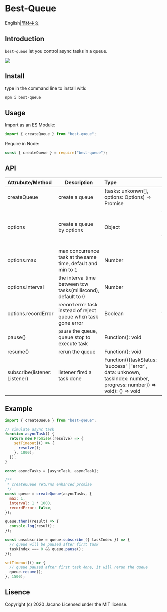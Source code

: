 # **Best-Queue**

English|[简体中文](https://github.com/Jcanno/best-queue/blob/master/README-CH.md)

## Introduction

`best-queue` let you control async tasks in a queue.

![](https://hawksights.obs.cn-east-2.myhuaweicloud.com/ceshi/1593997290864.png)

## Install

type in the command line to install with:

```js
npm i best-queue
```

## Usage

Import as an ES Module:

```js
import { createQueue } from "best-queue";
```

Require in Node:

```js
const { createQueue } = require("best-queue");
```

## **API**

| Attrubute/Method                 | Description                                                    | Type                                                 | Default                                                  |
| :------------------------------- | -------------------------------------------------------------- | :--------------------------------------------------- | -------------------------------------------------------- |
| createQueue                      | create a queue                                                 | (tasks: unkonwn[], options: Options) => Promise<any> |                                                          |
| options                          | create a queue by options                                      | Object                                               | {<br>max: 1, <br>interval: 0,<br>recordError: false<br>} |
| options.max                      | max concurrence task at the same time, default and min to 1    | Number                                               | 1                                                        |
| options.interval                 | the interval time between tow tasks(milliscond), default to 0  | Number                                               | 0                                                        |
| options.recordError              | record error task instead of reject queue when task gone error | Boolean                                              | false                                                    |
| pause()                          | `pause` the queue, queue stop to execute task                  | Function(): void                                     |
| resume()                         | rerun the queue                                                | Function(): void                                     |
| subscribe(listener: Listener)  | listener fired a task done                           | Function(({taskStatus: 'success' \| 'error', data: unknown, taskIndex: number, progress: number}) => void): () => void                                         |

## Example

```js
import { createQueue } from "best-queue";

// simulate async task
function asyncTask() {
  return new Promise((resolve) => {
    setTimeout(() => {
      resolve();
    }, 1000);
  });
}

const asyncTasks = [asyncTask, asyncTask];

/**
 * createQueue returns enhanced promise
 */
const queue = createQueue(asyncTasks, {
  max: 1,
  interval: 1 * 1000,
  recordError: false,
});

queue.then((result) => {
  console.log(result);
});

const unsubscribe = queue.subscribe(({ taskIndex }) => {
  // queue will be paused after first task
  taskIndex === 0 && queue.pause();
});

setTimeout(() => {
  // queue paused after first task done, it will rerun the queue
  queue.resume();
}, 1500);
```

## Lisence

Copyright (c) 2020 Jacano Licensed under the MIT license.
